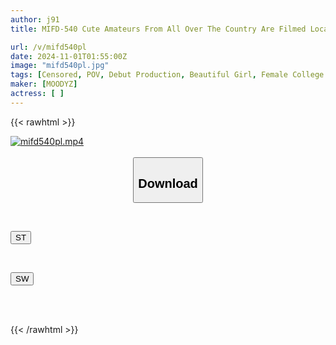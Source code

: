 ```yaml
---
author: j91
title: MIFD-540 Cute Amateurs From All Over The Country Are Filmed Locally And Sold In A Direct-from-the-farm AV Documentary | Always Smiling | Young-looking Face | Fair, Beautiful Skin | Gentle Personality She Had Always Dreamed Of Having Sex With An AV Actor, And Had The Biggest Orgasm Of Her Life, Squirting A Lot Of Cum. Cute College Girl From Hokkaido Makes Her AV Debut Kohinata Meru

url: /v/mifd540pl
date: 2024-11-01T01:55:00Z
image: "mifd540pl.jpg"
tags: [Censored, POV, Debut Production, Beautiful Girl, Female College Student, Documentary	]
maker: [MOODYZ]
actress: [ ]
---
```



{{< rawhtml >}}

<div class="video" data-videoid="JeXm8d26mzCZDx">
    <a href="javascript:;">
        <img src="/v/mifd540pl/mifd540pl.jpg" width="WIDTH" height="HEIGHT" alt="mifd540pl.mp4" loading="lazy">
    </a>
</div>

<script type="text/javascript" src="https://j91.asia/asset/on-demand-st.js"></script>

<br>
  <link rel="stylesheet" href="https://j91.asia/asset/bs5.css">
  
  <center>
  <button class="btn btn-primary" type="button" data-bs-toggle="collapse" data-bs-target=".multi-collapse" aria-expanded="false" aria-controls="multiCollapseExample1 multiCollapseExample2"><h2>Download</h2></button></center>
</p>
<div class="row">
  <div class="col">
    <div class="collapse multi-collapse" id="multiCollapseExample1">
      <div class="card card-body">
	      	      <br>
<div class="buttons">  
<p><a href="/v/mifd540pl/st.html" target="_blank"><button class="btn-hover color-3"><i class="fa fa-download"></i> ST</button></a></p></div>
    </div>
  </div>
</div>
  <div class="col">
    <div class="collapse multi-collapse" id="multiCollapseExample2">
      <div class="card card-body">
	      <br>
<div class="buttons">
<p><a href="/v/mifd540pl/sw.html" target="_blank"><button class="btn-hover color-2"><i class="fa fa-download"></i> SW</button></a></p></div>
<br><br>
      </div>
    </div>
  </div>
</div>

{{< /rawhtml >}}